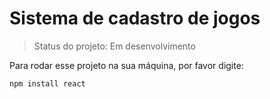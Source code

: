 <h1>Sistema de cadastro de jogos</h1>

> Status do projeto: Em desenvolvimento

Para rodar esse projeto na sua máquina, por favor digite:

```
npm install react 
```
